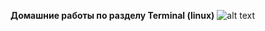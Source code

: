 **Домашние работы по разделу Terminal (linux)**
![alt text](https://perona.ru/images/GIT/Irk5.gif) 
